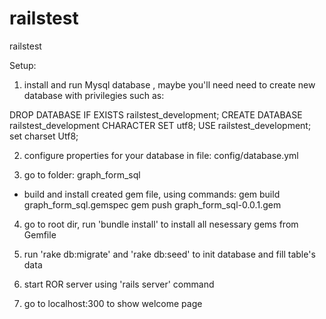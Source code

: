 # railstest
railstest

Setup:

1) install and run Mysql database , maybe you'll need need to create new database with privilegies such as:

DROP DATABASE IF EXISTS railstest_development;
CREATE DATABASE railstest_development CHARACTER SET utf8;
USE railstest_development;
set charset Utf8;

2) configure properties for your database in file: config/database.yml

3) go to folder: graph_form_sql
- build and install created gem file, using commands:
        gem build graph_form_sql.gemspec
        gem push graph_form_sql-0.0.1.gem

4) go to root dir, run 'bundle install'  to install all nesessary gems from Gemfile

5) run 'rake db:migrate' and 'rake db:seed' to init database and fill table's data

6) start ROR server using 'rails server' command

7) go to localhost:300 to show welcome page